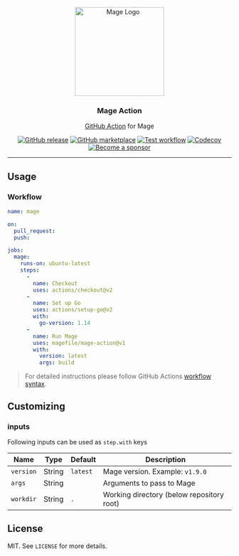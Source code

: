 <p align="center">
  <img alt="Mage Logo" src="https://avatars2.githubusercontent.com/u/32144377?s=200&v=4" height="200" />
  <h3 align="center">Mage Action</h3>
  <p align="center"><a href="https://github.com/features/actions">GitHub Action</a> for Mage</p>
  <p align="center">
    <a href="https://github.com/magefile/mage-action/releases/latest"><img alt="GitHub release" src="https://img.shields.io/github/release/magefile/mage-action.svg?logo=github&style=flat-square"></a>
    <a href="https://github.com/marketplace/actions/mage-action"><img alt="GitHub marketplace" src="https://img.shields.io/badge/marketplace-mage--action-blue?logo=github&style=flat-square"></a>
    <a href="https://github.com/magefile/mage-action/actions?workflow=test"><img alt="Test workflow" src="https://img.shields.io/github/workflow/status/magefile/mage-action/test?label=test&logo=github&style=flat-square"></a>
    <a href="https://codecov.io/gh/magefile/mage-action"><img alt="Codecov" src="https://img.shields.io/codecov/c/github/magefile/mage-action?logo=codecov&style=flat-square"></a>
    <a href="https://github.com/sponsors/crazy-max"><img src="https://img.shields.io/badge/sponsor-crazy--max-181717.svg?logo=github&style=flat-square" alt="Become a sponsor"></a>
  </p>
</p>

___

## Usage

### Workflow

```yaml
name: mage

on:
  pull_request:
  push:

jobs:
  mage:
    runs-on: ubuntu-latest
    steps:
      -
        name: Checkout
        uses: actions/checkout@v2
      -
        name: Set up Go
        uses: actions/setup-go@v2
        with:
          go-version: 1.14
      -
        name: Run Mage
        uses: magefile/mage-action@v1
        with:
          version: latest
          args: build
```

> For detailed instructions please follow GitHub Actions [workflow syntax](https://help.github.com/en/articles/workflow-syntax-for-github-actions#About-yaml-syntax-for-workflows).

## Customizing

### inputs

Following inputs can be used as `step.with` keys

| Name          | Type    | Default   | Description                      |
|---------------|---------|-----------|----------------------------------|
| `version`     | String  | `latest`  | Mage version. Example: `v1.9.0`  |
| `args`        | String  |           | Arguments to pass to Mage        |
| `workdir`     | String  | `.`       | Working directory (below repository root) |

## License

MIT. See `LICENSE` for more details.
